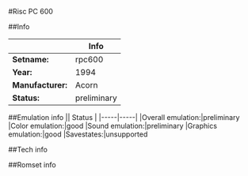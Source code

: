 #Risc PC 600

##Info

||Info|
|-----|-----|
|**Setname:**|rpc600
|**Year:**|1994
|**Manufacturer:**|Acorn
|**Status:**|preliminary

##Emulation info
|| Status |
|-----|-----|
|Overall emulation:|preliminary
|Color emulation:|good
|Sound emulation:|preliminary
|Graphics emulation:|good
|Savestates:|unsupported

##Tech info

##Romset info

<!--- START OF EDITED COMMENT DO NOT TOUCH TEXT ABOVE-->
